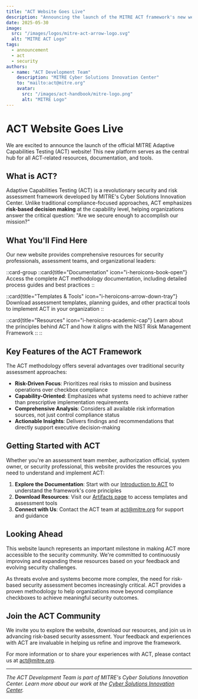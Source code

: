 ```yaml
---
title: "ACT Website Goes Live"
description: "Announcing the launch of the MITRE ACT framework's new web presence, providing easy access to resources and documentation for security professionals."
date: 2025-05-30
image:
  src: "/images/logos/mitre-act-arrow-logo.svg"
  alt: "MITRE ACT Logo"
tags:
  - announcement
  - act
  - security
authors:
  - name: "ACT Development Team"
    description: "MITRE Cyber Solutions Innovation Center"
    to: "mailto:act@mitre.org"
    avatar:
      src: "/images/act-handbook/mitre-logo.png"
      alt: "MITRE Logo"
---
```


# ACT Website Goes Live

We are excited to announce the launch of the official MITRE Adaptive Capabilities Testing (ACT) website! This new platform serves as the central hub for all ACT-related resources, documentation, and tools.

## What is ACT?

Adaptive Capabilities Testing (ACT) is a revolutionary security and risk assessment framework developed by MITRE's Cyber Solutions Innovation Center. Unlike traditional compliance-focused approaches, ACT emphasizes **risk-based decision making** at the capability level, helping organizations answer the critical question: "Are we secure enough to accomplish our mission?"

## What You'll Find Here

Our new website provides comprehensive resources for security professionals, assessment teams, and organizational leaders:

::card-group
  ::card{title="Documentation" icon="i-heroicons-book-open"}
    Access the complete ACT methodology documentation, including detailed process guides and best practices
  ::
  
  ::card{title="Templates & Tools" icon="i-heroicons-arrow-down-tray"}
    Download assessment templates, planning guides, and other practical tools to implement ACT in your organization
  ::
  
  ::card{title="Resources" icon="i-heroicons-academic-cap"}
    Learn about the principles behind ACT and how it aligns with the NIST Risk Management Framework
  ::
::

## Key Features of the ACT Framework

The ACT methodology offers several advantages over traditional security assessment approaches:

- **Risk-Driven Focus**: Prioritizes real risks to mission and business operations over checkbox compliance
- **Capability-Oriented**: Emphasizes what systems need to achieve rather than prescriptive implementation requirements
- **Comprehensive Analysis**: Considers all available risk information sources, not just control compliance status
- **Actionable Insights**: Delivers findings and recommendations that directly support executive decision-making

## Getting Started with ACT

Whether you're an assessment team member, authorization official, system owner, or security professional, this website provides the resources you need to understand and implement ACT:

1. **Explore the Documentation**: Start with our [Introduction to ACT](/docs) to understand the framework's core principles
2. **Download Resources**: Visit our [Artifacts page](/docs/artifacts) to access templates and assessment tools
3. **Connect with Us**: Contact the ACT team at [act@mitre.org](mailto:act@mitre.org) for support and guidance

## Looking Ahead

This website launch represents an important milestone in making ACT more accessible to the security community. We're committed to continuously improving and expanding these resources based on your feedback and evolving security challenges.

As threats evolve and systems become more complex, the need for risk-based security assessment becomes increasingly critical. ACT provides a proven methodology to help organizations move beyond compliance checkboxes to achieve meaningful security outcomes.

## Join the ACT Community

We invite you to explore the website, download our resources, and join us in advancing risk-based security assessment. Your feedback and experiences with ACT are invaluable in helping us refine and improve the framework.

For more information or to share your experiences with ACT, please contact us at [act@mitre.org](mailto:act@mitre.org).

---

*The ACT Development Team is part of MITRE's Cyber Solutions Innovation Center. Learn more about our work at the [Cyber Solutions Innovation Center](https://www.mitre.org/our-impact/mitre-labs/cyber-solutions-innovation-center).*